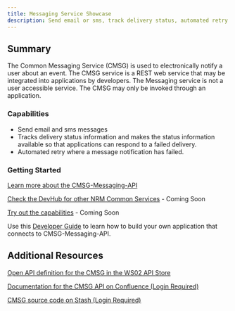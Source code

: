 ```yaml
---
title: Messaging Service Showcase
description: Send email or sms, track delivery status, automated retry
---  
```


## Summary

The Common Messaging Service (CMSG) is used to electronically notify a user about an event. The CMSG service is a REST web service that may be integrated into applications by developers. The Messaging service is not a user accessible service. The CMSG may only be invoked through an application.

### Capabilities

* Send email and sms messages
* Tracks delivery status information and makes the status information available so that applications can respond to a failed delivery.
* Automated retry where a message notification has failed.

### Getting Started

[Learn more about the CMSG-Messaging-API](https://www.github.com/bcgov/nr-messaging-service-showcase/readme.md)  

[Check the DevHub for other NRM Common Services](https://developer.gov.bc.ca) - Coming Soon

[Try out the capabilities](https://console.pathfinder.gov.bc.ca:8443/console/project/z208i4-tools/overview) - Coming Soon

Use this [Developer Guide](https://github.com/bcgov/nr-messaging-service-showcase/docs/developer-guide.md) to learn how to build your own application that connects to CMSG-Messaging-API. 

## Additional Resources

[Open API definition for the CMSG in the WS02 API Store](https://apistore.nrs.gov.bc.ca/store/apis/info?provider=admin&version=v1&name=cmsg-messaging-api)

[Documentation for the CMSG API on Confluence (Login Required)](https://apps.nrs.gov.bc.ca/int/confluence/display/DO/cmsg-api)

[CMSG source code on Stash (Login Required)](https://apps.nrs.gov.bc.ca/int/stash/projects/cmsg)
